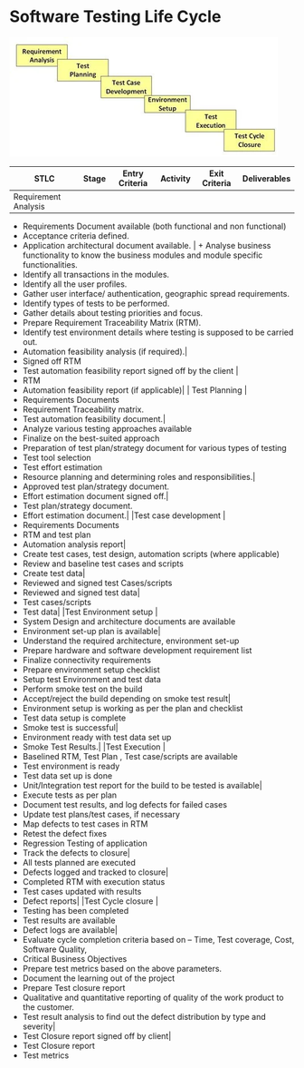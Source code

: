 # Software Testing Life Cycle

<img src="../img/stlc-phases.webp">

|STLC |Stage	|Entry Criteria	|Activity|	Exit Criteria	|Deliverables|
|-----|---------|------------|---------|---------|----------|
|Requirement Analysis|	
+ Requirements Document available (both functional and non functional)
+ Acceptance criteria defined.
+ Application architectural document available.
| + Analyse business functionality to know the business modules and module specific functionalities.
+ Identify all transactions in the modules.
+ Identify all the user profiles.
+ Gather user interface/ authentication, geographic spread requirements.
+ Identify types of tests to be performed.
+ Gather details about testing priorities and focus.
+ Prepare Requirement Traceability Matrix (RTM).
+ Identify test environment details where testing is supposed to be carried out.
+ Automation feasibility analysis (if required).| 
+ Signed off RTM
+ Test automation feasibility report signed off by the client |
+ RTM
+ Automation feasibility report (if applicable)|
| Test Planning	|
+ Requirements Documents
+ Requirement Traceability matrix.
+ Test automation feasibility document.|
+ Analyze various testing approaches available
+ Finalize on the best-suited approach
+ Preparation of test plan/strategy document for various types of testing
+ Test tool selection
+ Test effort estimation
+ Resource planning and determining roles and responsibilities.|
+ Approved test plan/strategy document.
+ Effort estimation document signed off.|
+ Test plan/strategy document.
+ Effort estimation document.|
|Test case development	|
+ Requirements Documents
+ RTM and test plan
+ Automation analysis report|
+ Create test cases, test design, automation scripts (where applicable)
+ Review and baseline test cases and scripts
+ Create test data|
+ Reviewed and signed test Cases/scripts
+ Reviewed and signed test data|
+ Test cases/scripts
+ Test data|
|Test Environment setup	|
+ System Design and architecture documents are available
+ Environment set-up plan is available|
+ Understand the required architecture, environment set-up
+ Prepare hardware and software development requirement list
+ Finalize connectivity requirements
+ Prepare environment setup checklist
+ Setup test Environment and test data
+ Perform smoke test on the build
+ Accept/reject the build depending on smoke test result|
+ Environment setup is working as per the plan and checklist
+ Test data setup is complete
+ Smoke test is successful|
+ Environment ready with test data set up
+ Smoke Test Results.|
|Test Execution	|
+ Baselined RTM, Test Plan , Test case/scripts are available
+ Test environment is ready
+ Test data set up is done
+ Unit/Integration test report for the build to be tested is available|
+ Execute tests as per plan
+ Document test results, and log defects for failed cases
+ Update test plans/test cases, if necessary
+ Map defects to test cases in RTM
+ Retest the defect fixes
+ Regression Testing of application
+ Track the defects to closure|
+ All tests planned are executed
+ Defects logged and tracked to closure|
+ Completed RTM with execution status
+ Test cases updated with results
+ Defect reports|
|Test Cycle closure	|
+ Testing has been completed
+ Test results are available
+ Defect logs are available|
+ Evaluate cycle completion criteria based on – Time, Test coverage, Cost, Software Quality, 
+ Critical Business Objectives
+ Prepare test metrics based on the above parameters.
+ Document the learning out of the project
+ Prepare Test closure report
+ Qualitative and quantitative reporting of quality of the work product to the customer.
+ Test result analysis to find out the defect distribution by type and severity|
+ Test Closure report signed off by client|
+ Test Closure report
+ Test metrics